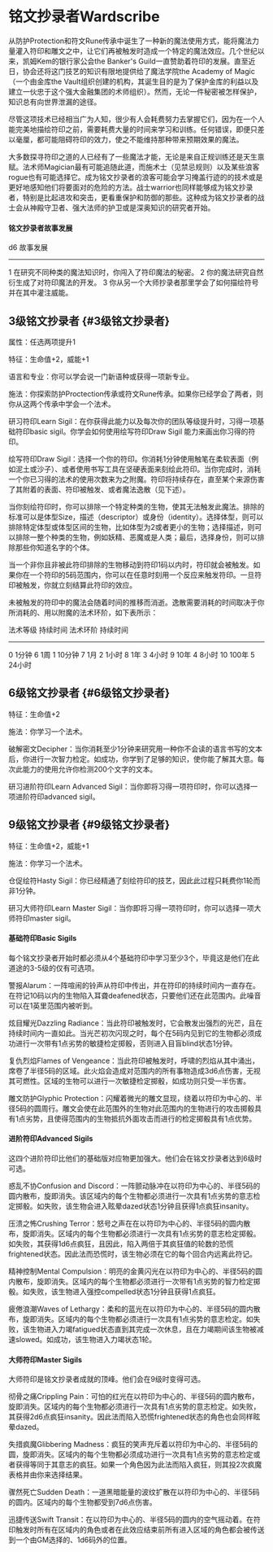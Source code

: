 # 铭文抄录者Wardscribe

从防护Protection和符文Rune传承中诞生了一种新的魔法使用方式，能将魔法力量灌入符印和雕文之中，让它们再被触发时造成一个特定的魔法效应。几个世纪以来，凯姆Kem的银行家公会the
Banker's
Guild一直赞助着符印的发展。直至近日，协会还将这门技艺的知识有限地提供给了魔法学院the
Academy of Magic（一个由金库the
Vault组织创建的机构，其诞生目的是为了保护金库的利益以及建立一伙忠于这个强大金融集团的术师组织）。然而，无论一件秘密被怎样保护，知识总有向世界泄漏的途径。

尽管这项技术已经相当广为人知，很少有人会耗费努力去掌握它们，因为在一个人能完美地描绘符印之前，需要耗费大量的时间来学习和训练。任何错误，即便只差以毫厘，都可能阻碍符印的效力，使之不能维持那种带来预期效果的魔法。

大多数探寻符印之道的人已经有了一些魔法才能，无论是来自正规训练还是天生禀赋。法术师Magician最有可能追随此道，而施术士（见禁忌规则）以及某些浪客rogue也有可能选择它。成为铭文抄录者的浪客可能会学习掩盖行迹的的技术或是更好地感知他们将要面对的危险的方法。战士warrior也同样能够成为铭文抄录者，特别是比起进攻和突击，更看重保护和防御的那些。这种成为铭文抄录者的战士会从神殿守卫者、强大法师的护卫或是深奥知识的研究者开始。

#### 铭文抄录者故事发展

  d6   故事发展
  ---- --------------------------------------------------------------
  1    在研究不同种类的魔法知识时，你闯入了符印魔法的秘密。
  2    你的魔法研究自然衍生成了对符印魔法的开发。
  3    你从另一个大师抄录者那里学会了如何描绘符号并在其中灌注威能。

## 3级铭文抄录者 {#3级铭文抄录者}

属性：任选两项提升1

特征：生命值+2，威能+1

语言和专业：你可以学会说一门新语种或获得一项新专业。

施法：你探索防护Proctection传承或符文Rune传承。如果你已经学会了两者，则你从这两个传承中学会一个法术。

研习符印Learn
Sigil：在你获得此能力以及每次你的团队等级提升时，习得一项基础符印basic
sigil。你学会如何使用绘写符印Draw Sigil 能力来画出你习得的符印。

绘写符印Draw
Sigil：选择一个你的符印。你消耗1分钟使用触笔在柔软表面（例如泥土或沙子）、或者使用书写工具在坚硬表面来刻绘此符印。当你完成时，消耗一个你已习得的法术的使用次数来为之附魔。符印将持续存在，直至某个来源伤害了其附着的表面、符印被触发、或者魔法逸散（见下述）。

当你刻绘符印时，你可以排除一个特定种类的生物，使其无法触发此魔法。排除的标准可以是体型Size，描述（descriptor）或身份（identity）。选择体型，则可以排除特定体型或体型区间的生物，比如体型为2或者更小的生物；选择描述，则可以排除一整个种类的生物，例如妖精、恶魔或是人类；最后，选择身份，则可以排除那些你知道名字的个体。

当一个非你且非被此符印排除的生物移动到符印1码以内时，符印就会被触发。如果你在一个符印的5码范围内，你可以在任意时刻用一个反应来触发符印。一旦符印被触发，你就立刻结算此符印的效应。

未被触发的符印中的魔法会随着时间的推移而消逝。逸散需要消耗的时间取决于你所消耗的、用以附魔的法术环阶，如下表所示：

  法术等级   持续时间   法术环阶   持续时间
  ---------- ---------- ---------- ----------
  0          1分钟      6          1周
  1          10分钟     7          1月
  2          1小时      8          1年
  3          4小时      9          10年
  4          8小时      10         100年
  5          24小时                 

## 6级铭文抄录者 {#6级铭文抄录者}

特征：生命值+2

施法：你学习一个法术。

破解密文Decipher：当你消耗至少1分钟来研究用一种你不会读的语言书写的文本后，你进行一次智力检定。如成功，你学到了足够的知识，使你能了解其大意。每次此能力的使用允许你检测200个文字的文本。

研习进阶符印Learn Advanced
Sigil：当你即将习得一项符印时，你可以选择一项进阶符印advanced sigil。

## 9级铭文抄录者 {#9级铭文抄录者}

特征：生命值+2，威能+1

施法：你学习一个法术。

仓促绘符Hasty
Sigil：你已经精通了刻绘符印的技艺，因此此过程只耗费你1轮而非1分钟。

研习大师符印Learn Master
Sigil：当你即将习得一项符印时，你可以选择一项大师符印master sigil。

#### 基础符印Basic Sigils

每个铭文抄录者开始时都必须从4个基础符印中学习至少3个，毕竟这是他们在此道途的3-5级的仅有可选项。

警报Alarum：一阵喧闹的铃声从符印中传出，并在符印的持续时间内一直存在。在符记10码以内的生物陷入耳聋deafened状态，只要他们还在此范围内。此噪音可以在1英里范围内被听到。

炫目耀光Dazzling
Radiance：当此符印被触发时，它会散发出强烈的光芒，且在持续时间内一直如此。当光芒初次闪现之时，每个在5码内见到它的生物都必须成功进行一次带有1点劣势的敏捷检定掷骰，否则进入目盲blind状态1分钟。

复仇烈焰Flames of
Vengeance：当此符印被触发时，呼啸的烈焰从其中涌出，席卷了半径5码的区域。此火焰会造成对范围内的所有事物造成3d6点伤害，无视其可燃性。区域的生物可以进行一次敏捷检定掷骰，如成功则只受一半伤害。

雕文防护Glyphic
Protection：闪耀着微光的雕文显现，绕着以符印为中心的、半径5码的圆周行。雕文会使在此范围外的生物对此范围内的生物进行的攻击掷骰具有1点劣势，且使得范围内的生物抵抗外面攻击而进行的检定掷骰具有1点优势。

#### 进阶符印Advanced Sigils

这四个进阶符印比他们的基础版对应物更加强大。他们会在铭文抄录者达到6级时可选。

惑乱不协Confusion and
Discord：一阵颤动脉冲在以符印为中心的、半径5码的圆内散布，旋即消失。该区域内的每个生物都必须进行一次具有1点劣势的意志检定掷骰。如失败，该生物会进入眩晕dazed状态1分钟且获得1点疯狂insanity。

压溃之怖Crushing
Terror：怒号之声在在以符印为中心的、半径5码的圆内散布，旋即消失。区域内的每个生物都必须进行一次具有1点劣势的意志检定掷骰。如失败，其获得1d6点疯狂，且因此，陷入两倍于其疯狂值的轮数的恐慌frightened状态。因此法而恐慌时，该生物必须在它的每个回合内远离此符记。

精神控制Mental
Compulsion：明亮的金黄闪光在以符印为中心的、半径5码的圆内散布，旋即消失。区域内的每个生物都必须进行一次带有1点劣势的智力检定掷骰。如失败，该生物进入强控compelled状态1分钟且获得1点疯狂。

疲倦浪潮Waves of
Lethargy：柔和的蓝光在以符印为中心的、半径5码的圆内散布，旋即消失。区域内的每个生物都必须进行一次具有1点劣势的意志检定。如失败，该生物进入力竭fatigued状态直到其完成一次休息，且在力竭期间该生物被减速slowed。如成功，该生物进入力竭状态1轮。

#### 大师符印Master Sigils

大师符印是铭文抄录者成就的顶峰。他们会在9级时变得可选。

彻骨之痛Crippling
Pain：可怕的红光在以符印为中心的、半径5码的圆内散布，旋即消失。区域内的每个生物都必须进行一次具有1点劣势的意志检定。如失败，其获得2d6点疯狂insanity。因此法而陷入恐慌frightened状态的角色也会同样眩晕dazed。

失措疯魔Glibbering
Madness：疯狂的笑声充斥着以符印为中心的、半径5码的圆，旋即消失。区域内的每个生物都必须成功进行一次具有1点劣势的意志检定或者获得等同于其意志的疯狂。如果一个角色因为此法而陷入疯狂，则其投2次疯魔表格并由你来选择结果。

骤然死亡Sudden
Death：一道黑暗能量的波纹扩散在以符印为中心的、半径5码的圆内。区域内的每个生物都受到7d6点伤害。

迅捷传送Swift
Transit：在以符印为中心的、半径5码的圆内的空气摇动着。在符印触发时所有在区域内的角色或者在此效应结束前所有进入区域的角色都会被传送到一个由GM选择的、1d6码外的位置。
